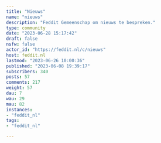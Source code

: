 ```yaml
---
title: "Nieuws" 
name: "nieuws"
description: "Feddit Gemeenschap om nieuws te bespreken."
type: community
date: "2023-06-28 15:17:42"
draft: false
nsfw: false
actor_id: "https://feddit.nl/c/nieuws"
host: feddit.nl
lastmod: "2023-06-26 10:00:36"
published: "2023-06-08 19:39:17"
subscribers: 340
posts: 57
comments: 217
weight: 57
dau: 7
wau: 29
mau: 82
instances:
- "feddit_nl"
tags: 
- "feddit_nl"

---
```

